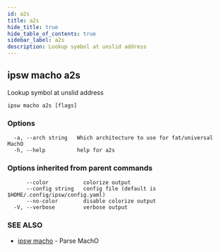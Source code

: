 ```yaml
---
id: a2s
title: a2s
hide_title: true
hide_table_of_contents: true
sidebar_label: a2s
description: Lookup symbol at unslid address
---
```

## ipsw macho a2s

Lookup symbol at unslid address

```
ipsw macho a2s [flags]
```

### Options

```
  -a, --arch string   Which architecture to use for fat/universal MachO
  -h, --help          help for a2s
```

### Options inherited from parent commands

```
      --color           colorize output
      --config string   config file (default is $HOME/.config/ipsw/config.yaml)
      --no-color        disable colorize output
  -V, --verbose         verbose output
```

### SEE ALSO

* [ipsw macho](/docs/cli/ipsw/macho)	 - Parse MachO

